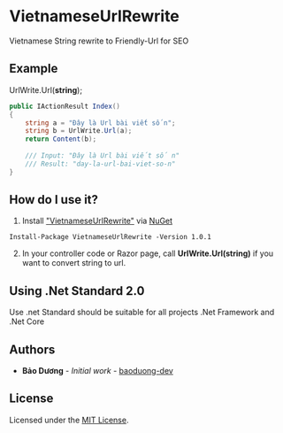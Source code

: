 # VietnameseUrlRewrite
Vietnamese String rewrite to Friendly-Url for SEO

## Example
UrlWrite.Url(**string**);
```csharp
public IActionResult Index()
{
    string a = "Đây là Url bài viết số n";
    string b = UrlWrite.Url(a);
    return Content(b);
    
    /// Input: "Đây là Url bài viết số n"
    /// Result: "day-la-url-bai-viet-so-n"
}
```

## How do I use it?

1. Install ["VietnameseUrlRewrite"](https://www.nuget.org/packages/VietnameseUrlRewrite) via [NuGet](http://nuget.org)

```
Install-Package VietnameseUrlRewrite -Version 1.0.1
```

2. In your controller code or Razor page, call **UrlWrite.Url(string)** if you want to convert string to url.

## Using .Net Standard 2.0
Use .net Standard should be suitable for all projects .Net Framework and .Net Core

## Authors

* **Bảo Dương** - *Initial work* - [baoduong-dev](https://github.com/baoduong-dev)

## License

Licensed under the [MIT License](http://www.opensource.org/licenses/mit-license.php).
